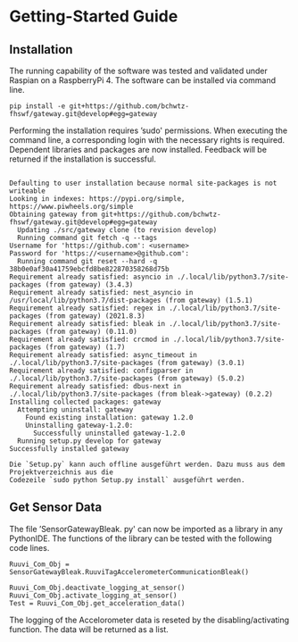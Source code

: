 # Getting-Started Guide

## Installation

The running capability of the software was tested and validated under Raspian on a RaspberryPi 4.
The software can be installed via command line.

```{code-block} python
pip install -e git+https://github.com/bchwtz-fhswf/gateway.git@develop#egg=gateway
```

Performing the installation requires ’sudo' permissions. When executing the command line, 
a corresponding login with the necessary rights is required. Dependent libraries and packages 
are now installed. Feedback will be returned if the installation is successful.

```{code-block} python

Defaulting to user installation because normal site-packages is not writeable
Looking in indexes: https://pypi.org/simple, https://www.piwheels.org/simple
Obtaining gateway from git+https://github.com/bchwtz-fhswf/gateway.git@develop#egg=gateway
  Updating ./src/gateway clone (to revision develop)
  Running command git fetch -q --tags
Username for 'https://github.com': <username>
Password for 'https://<username>@github.com':
  Running command git reset --hard -q 38b0e0af30a41759ebcfd8be822870358268d75b
Requirement already satisfied: asyncio in ./.local/lib/python3.7/site-packages (from gateway) (3.4.3)
Requirement already satisfied: nest_asyncio in /usr/local/lib/python3.7/dist-packages (from gateway) (1.5.1)
Requirement already satisfied: regex in ./.local/lib/python3.7/site-packages (from gateway) (2021.8.3)
Requirement already satisfied: bleak in ./.local/lib/python3.7/site-packages (from gateway) (0.11.0)
Requirement already satisfied: crcmod in ./.local/lib/python3.7/site-packages (from gateway) (1.7)
Requirement already satisfied: async_timeout in ./.local/lib/python3.7/site-packages (from gateway) (3.0.1)
Requirement already satisfied: configparser in ./.local/lib/python3.7/site-packages (from gateway) (5.0.2)
Requirement already satisfied: dbus-next in ./.local/lib/python3.7/site-packages (from bleak->gateway) (0.2.2)
Installing collected packages: gateway
  Attempting uninstall: gateway
    Found existing installation: gateway 1.2.0
    Uninstalling gateway-1.2.0:
      Successfully uninstalled gateway-1.2.0
  Running setup.py develop for gateway
Successfully installed gateway
```

```{admonition} Hinweis
Die `Setup.py` kann auch offline ausgeführt werden. Dazu muss aus dem Projektverzeichnis aus die 
Codezeile `sudo python Setup.py install` ausgeführt werden.
```

## Get Sensor Data

The file ’SensorGatewayBleak. py' can now be imported as a library in any PythonIDE. 
The functions of the library can be tested with the following code lines.

```{code-block} python
Ruuvi_Com_Obj = SensorGatewayBleak.RuuviTagAccelerometerCommunicationBleak() 

Ruuvi_Com_Obj.deactivate_logging_at_sensor()
Ruuvi_Com_Obj.activate_logging_at_sensor()
Test = Ruuvi_Com_Obj.get_acceleration_data()
```

The logging of the Accelorometer data is reseted by the disabling/activating function. 
The data will be returned as a list.
